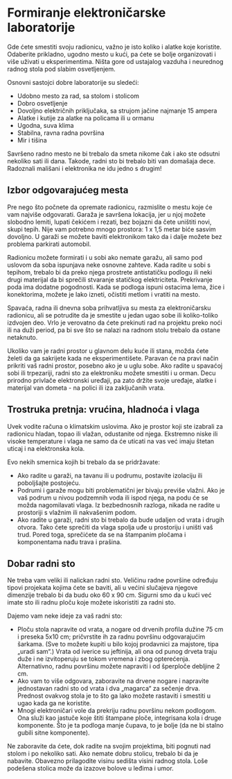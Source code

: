 # Formiranje elektroničarske laboratorije

Gde ćete smestiti svoju radionicu, važno je isto koliko i alatke koje koristite. Odaberite prikladno, ugodno mesto u kući, pa ćete se bolje organizovati i više uživati u eksperimentima. Ništa gore od ustajalog vazduha i neurednog radnog stola pod slabim osvetljenjem.

Osnovni sastojci dobre laboratorije su sledeći:
* Udobno mesto za rad, sa stolom i stolicom 
* Dobro osvetljenje
* Dovoljno električnih priključaka, sa strujom jačine najmanje 15 ampera 
* Alatke i kutije za alatke na policama ili u ormanu 
* Ugodna, suva klima
* Stabilna, ravna radna površina 
* Mir i tišina

Savršeno radno mesto ne bi trebalo da smeta nikome čak i ako ste odsutni nekoliko sati ili dana. Takode, radni sto bi trebalo biti van domašaja dece. Radoznali mališani i elektronika ne idu jedno s drugim!

## Izbor odgovarajućeg mesta

Pre nego što počnete da opremate radionicu, razmislite o mestu koje će vam najviše odgovarati. Garaža je savršena lokacija, jer u njoj možete slobodno lemiti, lupati čekićem i rezati, bez bojazni da čete uništiti novi, skupi tepih. Nije vam potrebno mnogo prostora: 1 x 1,5 metar biće sasvim dovoljno. U garaži se možete baviti elektronikom tako da i dalje možete bez problema parkirati automobil.

Radionicu možete formirati i u sobi ako nemate garažu, ali samo pod uslovom da soba ispunjava neke osnovne zahteve. Kada radite u sobi s tepihom, trebalo bi da preko njega prostrete antistatičku podlogu ili neki drugi materijal da bi sprečili stvaranje statičkog elektriciteta. Prekrivanje poda ima dodatne pogodnosti. Kada se podloga ispuni ostacima lema, žice i konektorima, možete je lako izneti, očistiti metlom i vratiti na mesto.

Spavaća, radna ili dnevna soba prihvatljiva su mesta za elektroničarsku radionicu, ali se potrudite da je smestite u jedan ugao sobe ili koliko-toliko izdvojen deo. Vrlo je verovatno da ćete prekinuti rad na projektu preko noći ili na duži period, pa bi sve što se nalazi na radnom stolu trebalo da ostane netaknuto.

Ukoliko vam je radni prostor u glavnom delu kuće ili stana, možda ćete želeti da ga sakrijete kada ne eksperimentišete. Paravan će na pravi način prikriti vaš radni prostor, posebno ako je u uglu sobe. Ako radite u spavaćoj sobi ili trpezariji, radni sto za elektroniku možete smestiti i u orman. Decu prirodno privlače elektronski uređaji, pa zato držite svoje uređaje, alatke i materijal van dometa - na polici ili iza zaključanih vrata.

## Trostruka pretnja: vrućina, hladnoća i vlaga

Uvek vodite računa o klimatskim uslovima. Ako je prostor koji ste izabrali za radionicu hladan, topao ili vlažan, odustanite od njega. Ekstremno niske ili visoke temperature i vlaga ne samo da će uticati na vas već imaju štetan uticaj i na elektronska kola.

Evo nekih smernica kojih bi trebalo da se pridržavate:

* Ako radite u garaži, na tavanu ili u podrumu, postavite izolaciju ili poboljšajte postojeću. 
* Podrumi i garaže mogu biti problematični jer bivaju previše vlažni. Ako je vaš podrum u nivou podzemnih voda ili ispod njega, na podu će se možda nagomilavati vlaga. Iz bezbednosnih razloga, nikada ne radite u prostoriji s vlažnim ili nakvašenim podom.
* Ako radite u garaži, radni sto bi trebalo da bude udaljen od vrata i drugih otvora. Tako ćete sprečiti da vlaga spolja uđe u prostoriju i uništi vaš trud. Pored toga, sprečićete da se na štampanim pločama i komponentama nađu trava i prašina.

## Dobar radni sto

Ne treba vam veliki ili nalickan radni sto. Veličinu radne površine određuju tipovi projekata kojima ćete se baviti, ali u većini slučajeva njegove dimenzije trebalo bi da budu oko 60 x 90 cm. Sigurni smo da u kući već imate sto ili radnu ploču koje možete iskoristiti za radni sto.

Dajemo vam neke ideje za vaš radni sto:
* Ploču stola napravite od vrata, a nogare od drvenih profila dužine 75 cm i preseka 5x10 cm; pričvrstite ih za radnu površinu odgovarajućim šarkama. (Sve to možete kupiti u bilo kojoj prodavnici za majstore, tipa „uradi sam“.) Vrata od iverice su jeftinija, ali ona od punog drveta traju duže i ne izvitoperuju se tokom vremena i zbog opterećenja. Alternativno, radnu površinu možete napraviti i od šperploče debljine 2 cm.
* Ako vam to više odgovara, zaboravite na drvene nogare i napravite jednostavan radni sto od vrata i dva „magarca“ za sečenje drva. Prednost ovakvog stola je to što ga lako možete rastaviti i smestiti u ugao kada ga ne koristite.
* Mnogi elektroničari vole da prekriju radnu površinu nekom podlogom. Ona služi kao jastuče koje štiti štampane ploče, integrisana kola i druge komponente. Što je ta podloga manje čupava, to je bolje (da ne bi stalno gubili sitne komponente).

Ne zaboravite da ćete, dok radite na svojim projektima, biti pognuti nad stolom i po nekoliko sati. Ako nemate dobru stolicu, trebalo bi da je nabavite. Obavezno prilagodite visinu sedišta visini radnog stola. Loše podešena stolica može da izazove bolove u leđima i umor.
